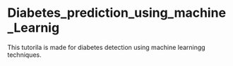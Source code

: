 # Diabetes_prediction_using_machine_Learnig
This tutorila is made for diabetes detection using machine learningg techniques.
